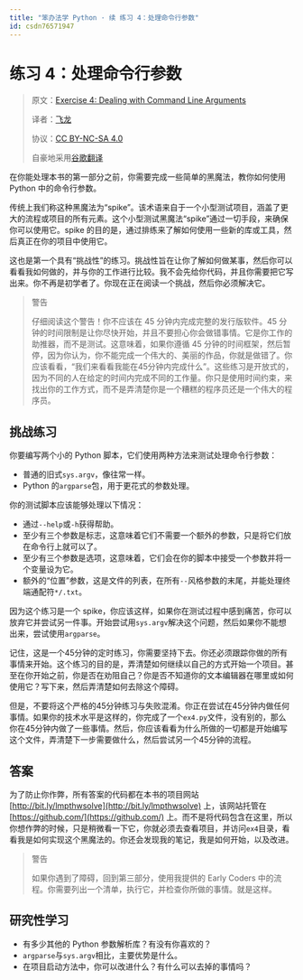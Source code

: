 ```yaml
---
title: "笨办法学 Python · 续 练习 4：处理命令行参数"
id: csdn76571947
---
```


# 练习 4：处理命令行参数

> 原文：[Exercise 4: Dealing with Command Line Arguments](https://learncodethehardway.org/more-python-book/ex4.html)
> 
> 译者：[飞龙](https://github.com/wizardforcel)
> 
> 协议：[CC BY-NC-SA 4.0](http://creativecommons.org/licenses/by-nc-sa/4.0/)
> 
> 自豪地采用[谷歌翻译](https://translate.google.cn/)

在你能处理本书的第一部分之前，你需要完成一些简单的黑魔法，教你如何使用 Python 中的命令行参数。

传统上我们称这种黑魔法为“spike”。该术语来自于一个小型测试项目，涵盖了更大的流程或项目的所有元素。这个小型测试黑魔法“spike”通过一切手段，来确保你可以使用它。spike 的目的是，通过排练来了解如何使用一些新的库或工具，然后真正在你的项目中使用它。

这也是第一个具有“挑战性”的练习。挑战性旨在让你了解如何做某事，然后你可以看看我如何做的，并与你的工作进行比较。我不会先给你代码，并且你需要把它写出来。你不再是初学者了。你现在正在阅读一个挑战，然后你必须解决它。

> 警告
> 
> 仔细阅读这个警告！你不应该在 45 分钟内完成完整的发行版软件。45 分钟的时间限制是让你尽快开始，并且不要担心你会做错事情。它是你工作的助推器，而不是测试。这意味着，如果你遵循 45 分钟的时间框架，然后暂停，因为你认为，你不能完成一个伟大的、美丽的作品，你就是做错了。你应该看看，“我们来看看我能在45分钟内完成什么”。这些练习是开放式的，因为不同的人在给定的时间内完成不同的工作量。你只是使用时间约束，来找出你的工作方式，而不是弄清楚你是一个糟糕的程序员还是一个伟大的程序员。

## 挑战练习

你要编写两个小的 Python 脚本，它们使用两种方法来测试处理命令行参数：

*   普通的旧式`sys.argv`，像往常一样。
*   Python 的`argparse`包，用于更花式的参数处理。

你的测试脚本应该能够处理以下情况：

*   通过`--help`或`-h`获得帮助。
*   至少有三个参数是标志，这意味着它们不需要一个额外的参数，只是将它们放在命令行上就可以了。
*   至少有三个参数是选项，这意味着，它们会在你的脚本中接受一个参数并将一个变量设为它。
*   额外的“位置”参数，这是文件的列表，在所有`--`风格参数的末尾，并能处理终端通配符`*/.txt`。

因为这个练习是一个 spike，你应该这样，如果你在测试过程中感到痛苦，你可以放弃它并尝试另一件事。开始尝试用`sys.argv`解决这个问题，然后如果你不能想出来，尝试使用`argparse`。

记住，这是一个45分钟的定时练习，你需要坚持下去。你还必须跟踪你做的所有事情来开始。这个练习的目的是，弄清楚如何继续以自己的方式开始一个项目。甚至在你开始之前，你是否在劝阻自己？你是否不知道你的文本编辑器在哪里或如何使用它？写下来，然后弄清楚如何去除这个障碍。

但是，不要将这个严格的45分钟练习与失败混淆。你正在尝试在45分钟内做任何事情。如果你的技术水平是这样的，你完成了一个`ex4.py`文件，没有别的，那么你在45分钟内做了一些事情。然后，你应该看看为什么所做的一切都是开始编写这个文件，弄清楚下一步需要做什么，然后尝试另一个45分钟的流程。

## 答案

为了防止你作弊，所有答案的代码都在本书的项目网站 [http://bit.ly/lmpthwsolve](http://bit.ly/lmpthwsolve) 上，该网站托管在 [https://github.com/](https://github.com/) 上。而不是将代码包含在这里，所以你想作弊的时候，只是稍微看一下它，你就必须去查看项目，并访问`ex4`目录，看看我是如何实现这个黑魔法的。你还会发现我的笔记，我是如何开始，以及改进。

> 警告
> 
> 如果你遇到了障碍，回到第三部分，使用我提供的 Early Coders 中的流程。你需要列出一个清单，执行它，并检查你所做的事情。就是这样。

## 研究性学习

*   有多少其他的 Python 参数解析库？有没有你喜欢的？
*   `argparse`与`sys.argv`相比，主要优势是什么。
*   在项目启动方法中，你可以改进什么？有什么可以去掉的事情吗？